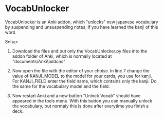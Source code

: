 # VocabUnlocker
VocabUnlocker is an Anki addon, which "unlocks" new japanese vocabulary by suspending and unsuspending notes, if you have learned the kanji of this word.

Setup:
1. Download the files and put only the VocabUnlocker.py files into the addon folder of Anki, which is normally located at "documents\Anki\addons"

2. Now open the file with the editor of your choise. In line 7 change the value of KANJI_MODEL to the model for your cards, you use for kanji. For KANJI_FIELD enter the field name, which contains only the kanji. Do the same for the vocabulary model and the field.

3. Now restart Anki and a new button "Unlock Vocab" should have appeared in the tools menu. With this button you can manually unlock the vocabulary, but normaly this is done after everytime you finish a deck.
